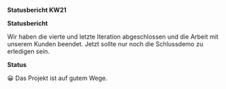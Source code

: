 **Statusbericht KW21**

**Statusbericht** 

Wir haben die vierte und letzte Iteration abgeschlossen und die Arbeit mit unserem Kunden beendet. Jetzt sollte nur noch die Schlussdemo zu erledigen sein.

**Status** 

😀 Das Projekt ist auf gutem Wege.
